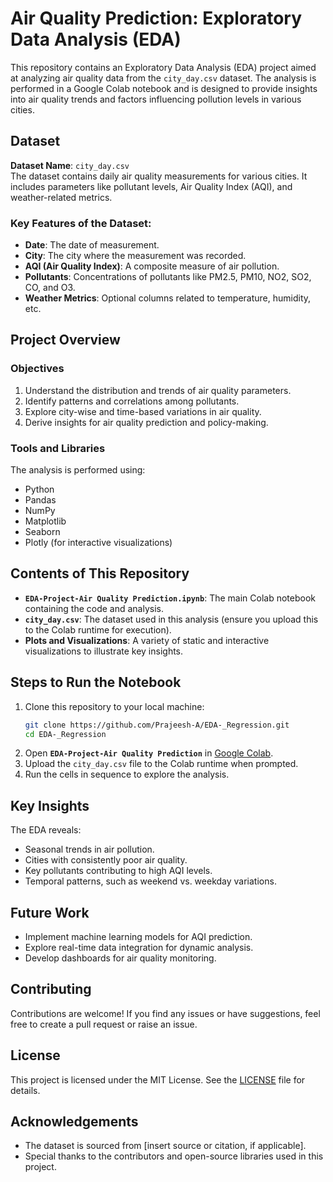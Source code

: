 

# Air Quality Prediction: Exploratory Data Analysis (EDA)

This repository contains an Exploratory Data Analysis (EDA) project aimed at analyzing air quality data from the `city_day.csv` dataset. The analysis is performed in a Google Colab notebook and is designed to provide insights into air quality trends and factors influencing pollution levels in various cities.

## Dataset

**Dataset Name**: `city_day.csv`  
The dataset contains daily air quality measurements for various cities. It includes parameters like pollutant levels, Air Quality Index (AQI), and weather-related metrics.

### Key Features of the Dataset:
- **Date**: The date of measurement.
- **City**: The city where the measurement was recorded.
- **AQI (Air Quality Index)**: A composite measure of air pollution.
- **Pollutants**: Concentrations of pollutants like PM2.5, PM10, NO2, SO2, CO, and O3.
- **Weather Metrics**: Optional columns related to temperature, humidity, etc.

## Project Overview

### Objectives
1. Understand the distribution and trends of air quality parameters.
2. Identify patterns and correlations among pollutants.
3. Explore city-wise and time-based variations in air quality.
4. Derive insights for air quality prediction and policy-making.

### Tools and Libraries
The analysis is performed using:
- Python
- Pandas
- NumPy
- Matplotlib
- Seaborn
- Plotly (for interactive visualizations)

## Contents of This Repository

- **`EDA-Project-Air Quality Prediction.ipynb`**: The main Colab notebook containing the code and analysis.
- **`city_day.csv`**: The dataset used in this analysis (ensure you upload this to the Colab runtime for execution).
- **Plots and Visualizations**: A variety of static and interactive visualizations to illustrate key insights.

## Steps to Run the Notebook

1. Clone this repository to your local machine:
   ```bash
   git clone https://github.com/Prajeesh-A/EDA-_Regression.git
   cd EDA-_Regression
   ```
2. Open **`EDA-Project-Air Quality Prediction`** in [Google Colab](https://colab.research.google.com/).
3. Upload the `city_day.csv` file to the Colab runtime when prompted.
4. Run the cells in sequence to explore the analysis.

## Key Insights

The EDA reveals:
- Seasonal trends in air pollution.
- Cities with consistently poor air quality.
- Key pollutants contributing to high AQI levels.
- Temporal patterns, such as weekend vs. weekday variations.

## Future Work

- Implement machine learning models for AQI prediction.
- Explore real-time data integration for dynamic analysis.
- Develop dashboards for air quality monitoring.

## Contributing

Contributions are welcome! If you find any issues or have suggestions, feel free to create a pull request or raise an issue.

## License

This project is licensed under the MIT License. See the [LICENSE](LICENSE) file for details.

## Acknowledgements

- The dataset is sourced from [insert source or citation, if applicable].
- Special thanks to the contributors and open-source libraries used in this project.

